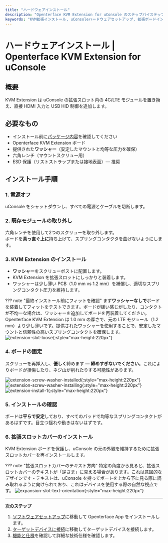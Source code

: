 ```yaml
---
title: "ハードウェアインストール"
description: "Openterface KVM Extension for uConsole のステップバイステップハードウェアインストールガイド。詳細な安全ガイドラインとともに、uConsole の拡張スロットに拡張ボードを正しくインストールする方法を学びます。"
keywords: "KVM拡張インストール, uConsoleハードウェアセットアップ, 拡張ボードインストール, uConsole拡張スロット, KVMハードウェアガイド, 物理インストール"
---
```


# **ハードウェアインストール** | Openterface KVM Extension for uConsole

## 概要
KVM Extension は uConsole の拡張スロット内の 4G/LTE モジュールを置き換え、直接 HDMI 入力と USB HID 制御を追加します。

## 必要なもの
- インストール前に[パッケージ内容](whats-in-the-box.md)を確認してください  
- Openterface KVM Extension ボード  
- 提供された**ワッシャー**（安定したマウントと均等な圧力を確保）  
- 六角レンチ（マウントスクリュー用）  
- ESD 保護（リストストラップまたは接地表面）— 推奨  

## インストール手順

### **1. 電源オフ**
uConsole をシャットダウンし、すべての電源とケーブルを切断します。

### **2. 既存モジュールの取り外し**
六角レンチを使用して2つのスクリューを取り外します。  
ボードを**真っ直ぐ上に**持ち上げて、スプリングコンタクタを曲げないようにします。

### **3. KVM Extension のインストール**
- **ワッシャー**をスクリューポストに配置します。  
- KVM Extension を拡張スロットにしっかりと装着します。  
- ワッシャーは少し薄い PCB（1.0 mm vs 1.2 mm）を補償し、適切なスプリングコンタクト圧力を維持します。

??? note "最終インストール前にフィットを確認"
    まず**ワッシャーなしで**ボードを装着してフィットをテストできます。ボードが緩い感じがしたり、コンタクトが不均一な場合は、ワッシャーを追加してボードを再装着してください。Openterface KVM Extension は 1.0 mm の厚さで、元の LTE モジュール（1.2 mm）より少し薄いです。提供されたワッシャーを使用することで、安定したマウントと信頼性の高いスプリングコンタクトを確保します。  
    ![extension-slot-loose](https://assets.openterface.com/images/product/openterface-kvm-uconsole-extension-slot-loose.webp){:style="max-height:220px"}

### **4. ボードの固定**
スクリューを再挿入し、**優しく**締めます — **締めすぎないでください**。これによりボードが損傷したり、ネジ山が削れたりする可能性があります。

![extension-screw-washer-installed](https://assets.openterface.com/images/product/openterface-kvm-uconsole-extension-screw-washer-installed.jpg){:style="max-height:220px"}
![extension-screw-washer-installing](https://assets.openterface.com/images/product/openterface-kvm-uconsole-extension-screw-washer-installing.jpg){:style="max-height:220px"}
![extension-install-1](https://assets.openterface.com/images/product/openterface-kvm-uconsole-extension-install-1.webp){:style="max-height:220px"}

### **5. インストールの確認**
ボードは**平らで安定**しており、すべてのパッドで均等なスプリングコンタクトがあるはずです。目立つ揺れや動きはないはずです。

### **6. 拡張スロットカバーのインストール**
KVM Extension ボードを保護し、uConsole の元の外観を維持するために拡張スロットカバーを再インストールします。

??? note "拡張スロットカバーのテキスト方向"
    特定の角度から見ると、拡張スロットカバーのテキストが「逆さま」に見える場合があります。これは意図的なデザインです - テキストは、uConsole を持ってポートを上から下に見る際に読み取れるように向けられており、これはデバイスを使用する際の自然な視点です。
    ![expansion-slot-text-orientation](https://assets.openterface.com/images/product/openterface-kvm-uconsole-expansion-slot-text-orientation.webp){:style="max-height:220px"}

---

**次のステップ**

1. [ソフトウェアセットアップ](/product/uconsole-kvm-extension/software-setup/)に移動して Openterface App をインストールします。  
2. [ターゲットデバイスに接続](/product/uconsole-kvm-extension/connect-to-target/)に移動してターゲットデバイスを接続します。  
3. [機能と仕様](/product/uconsole-kvm-extension/features/)を確認して詳細な技術仕様を確認します。
